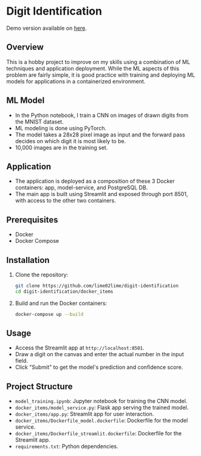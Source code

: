 # Digit Identification

Demo version available on [here](http://13.40.6.33:8501/).

## Overview

This is a hobby project to improve on my skills using a combination of ML techniques and application deployment. While the ML aspects of this problem are fairly simple, it is good practice with training and deploying ML models for applications in a containerized environment.

## ML Model
- In the Python notebook, I train a CNN on images of drawn digits from the MNIST dataset.
- ML modeling is done using PyTorch.
- The model takes a 28x28 pixel image as input and the forward pass decides on which digit it is most likely to be.
- 10,000 images are in the training set.

## Application
- The application is deployed as a composition of these 3 Docker containers: app, model-service, and PostgreSQL DB.
- The main app is built using Streamlit and exposed through port 8501, with access to the other two containers.

## Prerequisites
- Docker
- Docker Compose

## Installation
1. Clone the repository:
    ```sh
    git clone https://github.com/lime02lime/digit-identification
    cd digit-identification/docker_items
    ```

2. Build and run the Docker containers:
    ```sh
    docker-compose up --build
    ```

## Usage
- Access the Streamlit app at `http://localhost:8501`.
- Draw a digit on the canvas and enter the actual number in the input field.
- Click "Submit" to get the model's prediction and confidence score.

## Project Structure
- `model_training.ipynb`: Jupyter notebook for training the CNN model.
- `docker_items/model_service.py`: Flask app serving the trained model.
- `docker_items/app.py`: Streamlit app for user interaction.
- `docker_items/Dockerfile_model.dockerfile`: Dockerfile for the model service.
- `docker_items/Dockerfile_streamlit.dockerfile`: Dockerfile for the Streamlit app.
- `requirements.txt`: Python dependencies.
